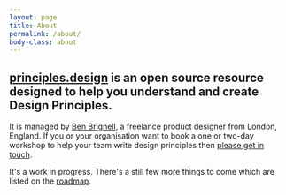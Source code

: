 ```yaml
---
layout: page
title: About
permalink: /about/
body-class: about
---
```

## [principles.design](https://principles.design) is an open source resource designed to help you understand and create Design Principles.

It is managed by [Ben Brignell](https://benbrignell.com), a freelance product designer from London, England. If you or your organisation want to book a one or two-day workshop to help your team write design principles then [please get in touch](https://brignell.uk).

It's a work in progress. There's a still few more things to come which are listed on the [roadmap](https://github.com/benbrignell/design-principles/issues?q=is%3Aissue+is%3Aopen+label%3Aroadmap).

